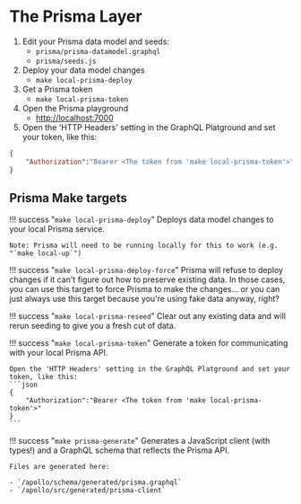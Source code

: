 # The Prisma Layer

1. Edit your Prisma data model and seeds:
    - `prisma/prisma-datamodel.graphql`
    - `prisma/seeds.js`
2. Deploy your data model changes
    - `make local-prisma-deploy`
3. Get a Prisma token
    - `make local-prisma-token`
4. Open the Prisma playground
    - <http://localhost:7000>
5. Open the 'HTTP Headers' setting in the GraphQL Platground and set your token, like this:
```json
{
    "Authorization":"Bearer <The token from 'make local-prisma-token'>"
}
```

## Prisma Make targets

!!! success "`make local-prisma-deploy`"
    Deploys data model changes to your local Prisma service.

    Note: Prisma will need to be running locally for this to work (e.g. "`make local-up`")

!!! success "`make local-prisma-deploy-force`"
    Prisma will refuse to deploy changes if it can't figure out how to preserve existing data. In those cases, you can use this target to force Prisma to make the changes... or you can just always use this target because you're using fake data anyway, right?

!!! success "`make local-prisma-reseed`"
    Clear out any existing data and will rerun seeding to give you a fresh cut of data.

!!! success "`make local-prisma-token`"
    Generate a token for communicating with your local Prisma API.

    Open the 'HTTP Headers' setting in the GraphQL Platground and set your token, like this:
    ```json
    {
        "Authorization":"Bearer <The token from 'make local-prisma-token'>"
    }
    ```

!!! success "`make prisma-generate`"
    Generates a JavaScript client (with types!) and a GraphQL schema that reflects the Prisma API.

    Files are generated here:

    - `/apollo/schema/generated/prisma.graphql`
    - `/apollo/src/generated/prisma-client`
